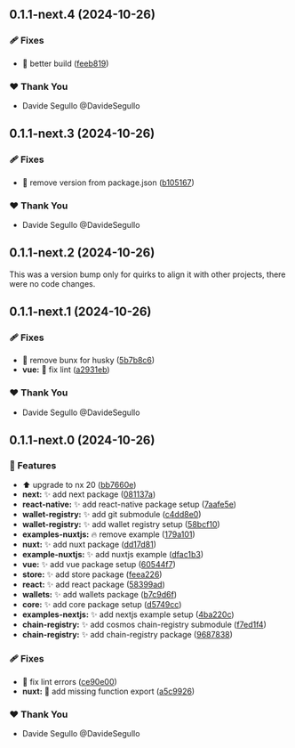 ## 0.1.1-next.4 (2024-10-26)

### 🩹 Fixes

- :green_heart: better build ([feeb819](https://github.com/nabla-studio/quirks/commit/feeb819))

### ❤️  Thank You

- Davide Segullo @DavideSegullo

## 0.1.1-next.3 (2024-10-26)

### 🩹 Fixes

- :wrench: remove version from package.json ([b105167](https://github.com/nabla-studio/quirks/commit/b105167))

### ❤️  Thank You

- Davide Segullo @DavideSegullo

## 0.1.1-next.2 (2024-10-26)

This was a version bump only for quirks to align it with other projects, there were no code changes.

## 0.1.1-next.1 (2024-10-26)

### 🩹 Fixes

- :bug: remove bunx for husky ([5b7b8c6](https://github.com/nabla-studio/quirks/commit/5b7b8c6))
- **vue:** :rotating_light: fix lint ([a2931eb](https://github.com/nabla-studio/quirks/commit/a2931eb))

### ❤️  Thank You

- Davide Segullo @DavideSegullo

## 0.1.1-next.0 (2024-10-26)

### 🚀 Features

- :arrow_up: upgrade to nx 20 ([bb7660e](https://github.com/nabla-studio/quirks/commit/bb7660e))
- **next:** :sparkles: add next package ([081137a](https://github.com/nabla-studio/quirks/commit/081137a))
- **react-native:** :sparkles: add react-native package setup ([7aafe5e](https://github.com/nabla-studio/quirks/commit/7aafe5e))
- **wallet-registry:** :sparkles: add git submodule ([c4dd8e0](https://github.com/nabla-studio/quirks/commit/c4dd8e0))
- **wallet-registry:** :sparkles: add wallet registry setup ([58bcf10](https://github.com/nabla-studio/quirks/commit/58bcf10))
- **examples-nuxtjs:** :fire: remove example ([179a101](https://github.com/nabla-studio/quirks/commit/179a101))
- **nuxt:** :sparkles: add nuxt package ([dd17d81](https://github.com/nabla-studio/quirks/commit/dd17d81))
- **example-nuxtjs:** :sparkles: add nuxtjs example ([dfac1b3](https://github.com/nabla-studio/quirks/commit/dfac1b3))
- **vue:** :sparkles: add vue package setup ([60544f7](https://github.com/nabla-studio/quirks/commit/60544f7))
- **store:** :sparkles: add store package ([feea226](https://github.com/nabla-studio/quirks/commit/feea226))
- **react:** :sparkles: add react package ([58399ad](https://github.com/nabla-studio/quirks/commit/58399ad))
- **wallets:** :sparkles: add wallets package ([b7c9d6f](https://github.com/nabla-studio/quirks/commit/b7c9d6f))
- **core:** :sparkles: add core package setup ([d5749cc](https://github.com/nabla-studio/quirks/commit/d5749cc))
- **examples-nextjs:** :sparkles: add nextjs example setup ([4ba220c](https://github.com/nabla-studio/quirks/commit/4ba220c))
- **chain-registry:** :sparkles: add cosmos chain-registry submodule ([f7ed1f4](https://github.com/nabla-studio/quirks/commit/f7ed1f4))
- **chain-registry:** :sparkles: add chain-registry package ([9687838](https://github.com/nabla-studio/quirks/commit/9687838))

### 🩹 Fixes

- :rotating_light: fix lint errors ([ce90e00](https://github.com/nabla-studio/quirks/commit/ce90e00))
- **nuxt:** :bug: add missing function export ([a5c9926](https://github.com/nabla-studio/quirks/commit/a5c9926))

### ❤️  Thank You

- Davide Segullo @DavideSegullo